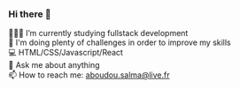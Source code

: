 ### Hi there 🌹

👩🏾‍💻 I’m currently studying fullstack development </br>
💯 I'm doing plenty of challenges in order to improve my skills </br>
💻 HTML/CSS/Javascript/React </br>
💬 Ask me about anything </br>
📫 How to reach me: aboudou.salma@live.fr </br>
